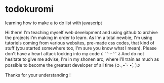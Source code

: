 # todokuromi
learning how to make a to do list with javascript

Hi there! I'm teaching myself web development and using github to archive the projects i'm making in order to learn. As I'm a total newbie, I'm using tutoriels coming from various websites, pre-made css codes, that kind of stuff (you started somewhere too, I'm sure you know what I mean). Please don't have a heart attack looking into my code ૮ ˶ᵔ ᵕ ᵔ˶ ა And do not hesitate to give me advise, I'm in my shonen arc, where I'll train as much as possible to become the greatest developer of all time (૭ ｡•̀ ᵕ •́｡ )૭

Thanks for your understanding ! 
